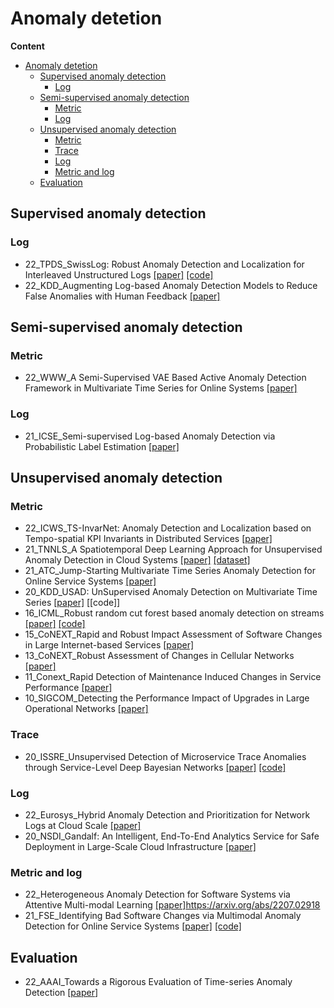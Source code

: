 # Anomaly detetion 

**Content**
- [Anomaly detetion](#anomaly-detetion)
  - [Supervised anomaly detection](#supervised-anomaly-detection)
    - [Log](#log)
  - [Semi-supervised anomaly detection](#semi-supervised-anomaly-detection)
    - [Metric](#metric)
    - [Log](#log-1)
  - [Unsupervised anomaly detection](#unsupervised-anomaly-detection)
    - [Metric](#metric-1)
    - [Trace](#trace)
    - [Log](#log-2)
    - [Metric and log](#metric-and-log)
  - [Evaluation](#evaluation)

## Supervised anomaly detection

### Log
- 22_TPDS_SwissLog: Robust Anomaly Detection and Localization for Interleaved Unstructured Logs [[paper]](https://ieeexplore.ieee.org/abstract/document/9744513/) [[code]](https://github.com/IntelligentDDS/SwissLog)
- 22_KDD_Augmenting Log-based Anomaly Detection Models to Reduce False Anomalies with Human Feedback [[paper]](https://dl.acm.org/doi/abs/10.1145/3534678.3539106)

## Semi-supervised anomaly detection
### Metric
- 22_WWW_A Semi-Supervised VAE Based Active Anomaly Detection Framework in Multivariate Time Series for Online Systems [[paper]](https://dl.acm.org/doi/10.1145/3485447.3511984)

### Log
- 21_ICSE_Semi-supervised Log-based Anomaly Detection via Probabilistic Label Estimation [[paper]](https://ieeexplore.ieee.org/document/9401970)

## Unsupervised anomaly detection

### Metric

- 22_ICWS_TS-InvarNet: Anomaly Detection and Localization based on Tempo-spatial KPI Invariants in Distributed Services [[paper]](https://yuxiaoba.github.io/publication/tsinvarnet22/tsInvarNet22.pdf)
- 21_TNNLS_A Spatiotemporal Deep Learning Approach for Unsupervised Anomaly Detection in Cloud Systems [[paper]](https://ieeexplore.ieee.org/document/9228885) [[dataset]](https://github.com/IntelligentDDS/TopoMAD)
- 21_ATC_Jump-Starting Multivariate Time Series Anomaly Detection for Online Service Systems [[paper]](https://www.usenix.org/system/files/atc21-ma.pdf)
- 20_KDD_USAD: UnSupervised Anomaly Detection on Multivariate Time Series [[paper]](https://dl.acm.org/doi/10.1145/3394486.3403392) [[code]]
- 16_ICML_Robust random cut forest based anomaly detection on streams [[paper]](https://proceedings.mlr.press/v48/guha16.pdf) [[code]](https://klabum.github.io/rrcf/)
- 15_CoNEXT_Rapid and Robust Impact Assessment of Software Changes in Large Internet-based Services [[paper]](https://conferences2.sigcomm.org/co-next/2015/img/papers/conext15-final2.pdf)
- 13_CoNEXT_Robust Assessment of Changes in Cellular Networks [[paper]](https://dl.acm.org/doi/abs/10.1145/2535372.2535382)
- 11_Conext_Rapid Detection of Maintenance Induced Changes in Service Performance [[paper]](https://www.cs.utexas.edu/~yzhang/papers/prism-conext11.pdf)
- 10_SIGCOM_Detecting the Performance Impact of Upgrades in Large Operational Networks [[paper]](https://www.cs.utexas.edu/~yzhang/papers/mercury-sigc10.pdf)

### Trace

- 20_ISSRE_Unsupervised Detection of Microservice Trace Anomalies through Service-Level Deep Bayesian Networks [[paper]](https://ieeexplore.ieee.org/stamp/stamp.jsp?tp=&arnumber=9251058) [[code]](https://github.com/NetManAIOps/TraceAnomaly)


### Log

- 22_Eurosys_Hybrid Anomaly Detection and Prioritization for Network Logs at Cloud Scale [[paper]](https://dl.acm.org/doi/10.1145/3492321.3519566)
- 20_NSDI_Gandalf: An Intelligent, End-To-End Analytics Service for Safe Deployment in Large-Scale Cloud Infrastructure [[paper]](https://www.usenix.org/conference/nsdi20/presentation/li)

### Metric and log
- 22_Heterogeneous Anomaly Detection for Software Systems via Attentive Multi-modal Learning [[paper]]()https://arxiv.org/abs/2207.02918
- 21_FSE_Identifying Bad Software Changes via Multimodal Anomaly Detection for Online Service Systems [[paper]](https://dl.acm.org/doi/pdf/10.1145/3468264.3468543) [[code]](https://github.com/FSEwork/SCWarn)


## Evaluation

- 22_AAAI_Towards a Rigorous Evaluation of Time-series Anomaly Detection [[paper](https://arxiv.org/pdf/2109.05257.pdf)]

